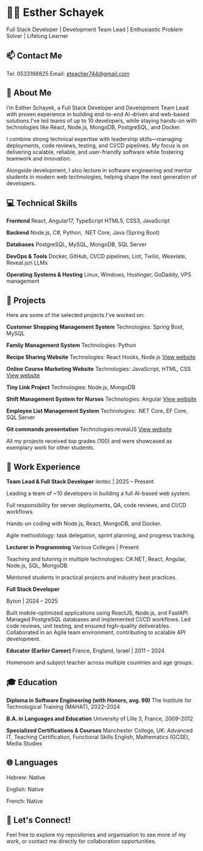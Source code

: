 
# 👩‍💻 Esther Schayek
Full Stack Developer | Development Team Lead | Enthusiastic Problem Solver | Lifelong Learner

## 📫 Contact Me

Tel: 0533198825
Email: eteacher744@gmail.com

## 🌟 About Me

I’m Esther Schayek, a Full Stack Developer and Development Team Lead with proven experience in building end-to-end AI-driven and web-based solutions.I’ve led teams of up to 10 developers, while staying hands-on with technologies like React, Node.js, MongoDB, PostgreSQL, and Docker.

I combine strong technical expertise with leadership skills—managing deployments, code reviews, testing, and CI/CD pipelines. My focus is on delivering scalable, reliable, and user-friendly software while fostering teamwork and innovation.

Alongside development, I also lecture in software engineering and mentor students in modern web technologies, helping shape the next generation of developers.

## 💻 Technical Skills

**Frontend**
React, Angular17, TypeScript
HTML5, CSS3, JavaScript

**Backend**
Node.js, C#, Python, .NET Core, Java (Spring Boot)

**Databases**
PostgreSQL, MySQL, MongoDB, SQL Server

**DevOps & Tools**
Docker, GitHub, CI/CD pipelines, Lint, Twilio, Weaviate, Reveal.jsת LLMs

**Operating Systems & Hosting**
Linux, Windows, Hostinger, GoDaddy, VPS management


## 🚀 Projects

Here are some of the selected projects I've worked on:

**Customer Shopping Management System**
Technologies: Spring Boot, MySQL

**Family Management System**
Technologies: Python

**Recipe Sharing Website**
Technologies: React Hooks, Node.js
[View website](https://estherschayek.github.io/Recipe_project/)

**Online Course Marketing Website**
Technologies: JavaScript, HTML, CSS
[View website](https://estherschayek.github.io/Courses-platform-project/)

**Tiny Link Project**
Technologies: Node.js, MongoDB

**Shift Management System for Nurses**
Technologies: Angular
[View website](URL)

**Employee List Management System**
Technologies: .NET Core, EF Core, SQL Server

**Git commands presentation**
Technologies:revealJS
[View website]( https://estherschayek.github.io/GitCommandsPresentation/)

All my projects received top grades (100) and were showcased as exemplary work for other students.

## 🌟 Work Experience

**Team Lead & Full Stack Developer**
Ientec | 2025 – Present

Leading a team of ~10 developers in building a full AI-based web system.

Full responsibility for server deployments, QA, code reviews, and CI/CD workflows.

Hands-on coding with Node.js, React, MongoDB, and Docker.

Agile methodology: task delegation, sprint planning, and progress tracking.

**Lecturer in Programming**
Various Colleges | Present

Teaching and tutoring in multiple technologies: C#.NET, React, Angular, Node.js, SQL, MongoDB.

Mentored students in practical projects and industry best practices.

**Full Stack Developer**

Byton | 2024 – 2025

Built mobile-optimized applications using ReactJS, Node.js, and FastAPI.
Managed PostgreSQL databases and implemented CI/CD workflows.
Led code reviews, unit testing, and ensured high-quality deliverables.
Collaborated in an Agile team environment, contributing to scalable API development.

**Educator (Earlier Career)**
France, England, Israel | 2011 – 2024

Homeroom and subject teacher across multiple countries and age groups.

## 🎓 Education

**Diploma in Software Engineering (with Honors, avg. 99)**
The Institute for Technological Training (MAHAT), 2022–2024

**B.A. in Languages and Education**
University of Lille 3, France, 2009–2012

**Specialized Certifications & Courses**
Manchester College, UK: Advanced IT, Teaching Certification, Functional Skills English, Mathematics (GCSE), Media Studies


## 🌐 Languages

Hebrew: Native

English: Native

French: Native

## 🌟 Let's Connect!
Feel free to explore my repositories and organisation to see more of my work, or contact me directly for collaboration opportunities.
